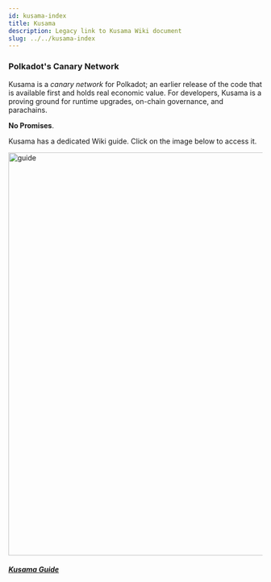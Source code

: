 ```yaml
---
id: kusama-index
title: Kusama
description: Legacy link to Kusama Wiki document
slug: ../../kusama-index
---
```


### Polkadot's Canary Network

Kusama is a _canary network_ for Polkadot; an earlier release of the code that is available first
and holds real economic value. For developers, Kusama is a proving ground for runtime upgrades,
on-chain governance, and parachains.

**No Promises**.

Kusama has a dedicated Wiki guide. Click on the image below to access it.

<tr class="cards-container">
  <td>
    <a class="guide-link" href="https://guide.kusama.network/docs/kusama-getting-started/">
      <img src="/img/kusama-guide-page.png" alt="guide" width="800"/>
        <div class="cards-body">
            <h5 class="cards-title">Kusama Guide</h5>
        </div>
    </a>
  </td>
  </tr>
